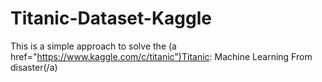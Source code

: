 # Titanic-Dataset-Kaggle
This is a simple approach to solve the (a href="https://www.kaggle.com/c/titanic")Titanic: Machine Learning From disaster(/a)
